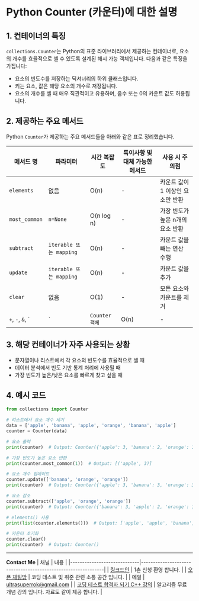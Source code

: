 
# Python Counter (카운터)에 대한 설명

## 1. 컨테이너의 특징
`collections.Counter`는 Python의 표준 라이브러리에서 제공하는 컨테이너로, 요소의 개수를 효율적으로 셀 수 있도록 설계된 해시 가능 객체입니다. 다음과 같은 특징을 가집니다:
- 요소의 빈도수를 저장하는 딕셔너리의 하위 클래스입니다.
- 키는 요소, 값은 해당 요소의 개수로 저장됩니다.
- 요소의 개수를 셀 때 매우 직관적이고 유용하며, 음수 또는 0의 카운트 값도 허용됩니다.

## 2. 제공하는 주요 메서드
Python `Counter`가 제공하는 주요 메서드들을 아래와 같은 표로 정리했습니다.

| 메서드 명         | 파라미터          | 시간 복잡도 | 특이사항 및 대체 가능한 메서드 | 사용 시 주의점                          |
|-------------------|-------------------|-------------|-------------------------------|----------------------------------------|
| `elements`        | 없음              | O(n)        | -                             | 카운트 값이 1 이상인 요소만 반환         |
| `most_common`     | `n=None`         | O(n log n)  | -                             | 가장 빈도가 높은 n개의 요소 반환         |
| `subtract`        | `iterable 또는 mapping` | O(n)   | -                             | 카운트 값을 빼는 연산 수행              |
| `update`          | `iterable 또는 mapping` | O(n)   | -                             | 카운트 값을 추가                        |
| `clear`           | 없음              | O(1)        | -                             | 모든 요소와 카운트를 제거                |
| `+`, `-`, `&`, `|` | `Counter 객체`   | O(n)        | -                             | 덧셈, 뺄셈, 교집합, 합집합 연산 가능      |

## 3. 해당 컨테이너가 자주 사용되는 상황
- 문자열이나 리스트에서 각 요소의 빈도수를 효율적으로 셀 때
- 데이터 분석에서 빈도 기반 통계 처리에 사용될 때
- 가장 빈도가 높은/낮은 요소를 빠르게 찾고 싶을 때

## 4. 예시 코드

```python
from collections import Counter

# 리스트에서 요소 개수 세기
data = ['apple', 'banana', 'apple', 'orange', 'banana', 'apple']
counter = Counter(data)

# 요소 출력
print(counter)  # Output: Counter({'apple': 3, 'banana': 2, 'orange': 1})

# 가장 빈도가 높은 요소 반환
print(counter.most_common(1))  # Output: [('apple', 3)]

# 요소 개수 업데이트
counter.update(['banana', 'orange', 'orange'])
print(counter)  # Output: Counter({'apple': 3, 'banana': 3, 'orange': 3})

# 요소 감소
counter.subtract(['apple', 'orange', 'orange'])
print(counter)  # Output: Counter({'banana': 3, 'apple': 2, 'orange': 1})

# elements() 사용
print(list(counter.elements()))  # Output: ['apple', 'apple', 'banana', 'banana', 'banana', 'orange']

# 카운터 초기화
counter.clear()
print(counter)  # Output: Counter()
```
---
**Contact Me**
| 채널                        | 내용                                                          |
|-----------------------------|--------------------------------------------------------------|
| [링크드인](https://www.linkedin.com/in/ultrasuperrok/)               |  1촌 신청 환영 합니다. |
| [오픈 채팅방](https://open.kakao.com/o/gX0WnTCf)             |  코딩 테스트 및 취준 관련 소통 공간 입니다. |
| 메일                   | ultrasuperrok@gmail.com  |
| [코딩 테스트 합격자 되기 C++ 강의](https://inf.run/H9yxm) |  알고리즘 무료 개념 강의 입니다. 자료도 같이 제공 합니다. |
